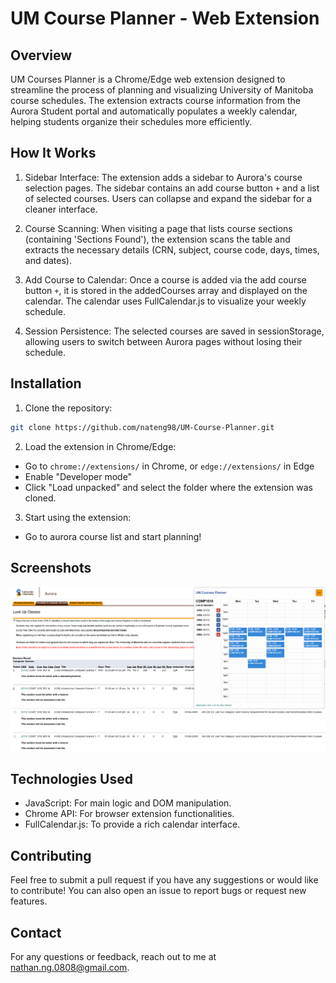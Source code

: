 # UM Course Planner - Web Extension

## Overview

UM Courses Planner is a Chrome/Edge web extension designed to streamline the process of planning and visualizing University of Manitoba course schedules. The extension extracts course information from the Aurora Student portal and automatically populates a weekly calendar, helping students organize their schedules more efficiently.

## How It Works
1. Sidebar Interface: The extension adds a sidebar to Aurora's course selection pages. The sidebar contains an add course button `+` and a list of selected courses. Users can collapse and expand the sidebar for a cleaner interface.

2. Course Scanning: When visiting a page that lists course sections (containing 'Sections Found'), the extension scans the table and extracts the necessary details (CRN, subject, course code, days, times, and dates).

3. Add Course to Calendar: Once a course is added via the add course button `+`, it is stored in the addedCourses array and displayed on the calendar. The calendar uses FullCalendar.js to visualize your weekly schedule.

4. Session Persistence: The selected courses are saved in sessionStorage, allowing users to switch between Aurora pages without losing their schedule.

## Installation

1. Clone the repository:

```bash
git clone https://github.com/nateng98/UM-Course-Planner.git
```
2. Load the extension in Chrome/Edge:

- Go to `chrome://extensions/` in Chrome, or `edge://extensions/` in Edge
- Enable "Developer mode"
- Click "Load unpacked" and select the folder where the extension was cloned.

3. Start using the extension:

- Go to aurora course list and start planning!

## Screenshots

![Demo](src/assets/image.png)

## Technologies Used
- JavaScript: For main logic and DOM manipulation.
- Chrome API: For browser extension functionalities.
- FullCalendar.js: To provide a rich calendar interface.

## Contributing
Feel free to submit a pull request if you have any suggestions or would like to contribute! You can also open an issue to report bugs or request new features.

## Contact
For any questions or feedback, reach out to me at [nathan.ng.0808@gmail.com](mailto:nathan.ng.0808@gmail.com).